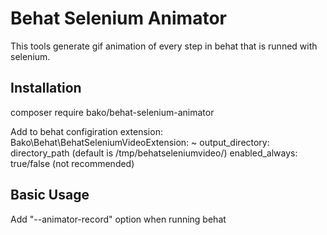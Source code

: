 # Behat Selenium Animator

This tools generate gif animation of every step in behat that is runned with selenium.

## Installation

composer require bako/behat-selenium-animator

Add to behat configiration extension:
    Bako\Behat\BehatSeleniumVideoExtension: ~ 
        output_directory: directory_path (default is /tmp/behatseleniumvideo/)
        enabled_always: true/false (not recommended)    

## Basic Usage

Add "--animator-record" option when running behat
